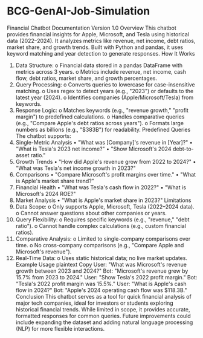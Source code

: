 # BCG-GenAI-Job-Simulation
Financial Chatbot Documentation
Version 1.0
Overview
This chatbot provides financial insights for Apple, Microsoft, and Tesla using historical data
(2022–2024). It analyzes metrics like revenue, net income, debt ratios, market share, and
growth trends. Built with Python and pandas, it uses keyword matching and year detection to
generate responses.
How It Works
1. Data Structure:
o Financial data stored in a pandas DataFrame with metrics across 3 years.
o Metrics include revenue, net income, cash flow, debt ratios, market share, and
growth percentages.
2. Query Processing:
o Converts queries to lowercase for case-insensitive matching.
o Uses regex to detect years (e.g., "2023") or defaults to the latest year (2024).
o Identifies companies (Apple/Microsoft/Tesla) from keywords.
3. Response Logic:
o Matches keywords (e.g., "revenue growth," "profit margin") to predefined
calculations.
o Handles comparative queries (e.g., "Compare Apple's debt ratios across
years").
o Formats large numbers as billions (e.g., "$383B") for readability.
Predefined Queries
The chatbot supports:
1. Single-Metric Analysis
• "What was [Company]'s revenue in [Year]?"
• "What is Tesla's 2023 net income?"
• "Show Microsoft's 2024 debt-to-asset ratio."
2. Growth Trends
• "How did Apple's revenue grow from 2022 to 2024?"
• "What was Tesla's net income growth in 2023?"
3. Comparisons
• "Compare Microsoft's profit margins over time."
• "What is Apple's market share trend?"
4. Financial Health
• "What was Tesla's cash flow in 2022?"
• "What is Microsoft's 2024 ROE?"
5. Market Analysis
• "What is Apple's market share in 2023?"
Limitations
1. Data Scope:
o Only supports Apple, Microsoft, Tesla (2022–2024 data).
o Cannot answer questions about other companies or years.
2. Query Flexibility:
o Requires specific keywords (e.g., "revenue," "debt ratio").
o Cannot handle complex calculations (e.g., custom financial ratios).
3. Comparative Analysis:
o Limited to single-company comparisons over time.
o No cross-company comparisons (e.g., "Compare Apple and Microsoft's
revenue").
4. Real-Time Data:
o Uses static historical data; no live market updates.
Example Usage
plaintext
Copy
User: "What was Microsoft's revenue growth between 2023 and 2024?"
Bot: "Microsoft's revenue grew by 15.7% from 2023 to 2024."
User: "Show Tesla's 2022 profit margin."
Bot: "Tesla's 2022 profit margin was 15.5%."
User: "What is Apple's cash flow in 2024?"
Bot: "Apple's 2024 operating cash flow was $118.3B."
Conclusion
This chatbot serves as a tool for quick financial analysis of major tech companies, ideal for
investors or students exploring historical financial trends. While limited in scope, it provides
accurate, formatted responses for common queries. Future improvements could include
expanding the dataset and adding natural language processing (NLP) for more flexible
interactions.
